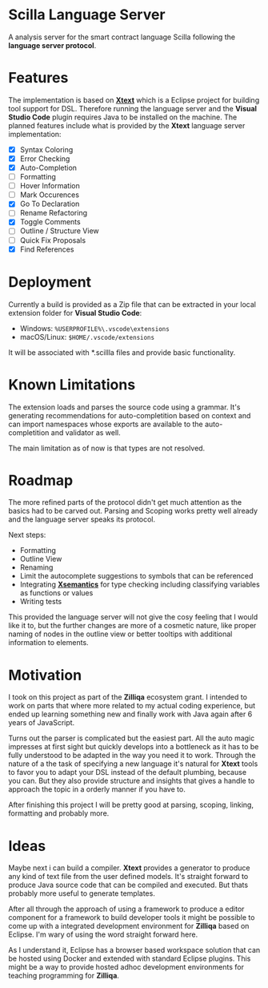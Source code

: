 # Scilla Language Server

A analysis server for the smart contract language Scilla following the **language server protocol**.

# Features

The implementation is based on [**Xtext**](https://www.eclipse.org/Xtext/) which is a Eclipse project for building tool support for DSL. Therefore running the language server and the **Visual Studio Code** plugin requires Java to be installed on the machine. The planned features include what is provided by the **Xtext** language server implementation:

 - [x] Syntax Coloring 
 - [x] Error Checking
 - [x] Auto-Completion
 - [ ] Formatting
 - [ ] Hover Information
 - [ ] Mark Occurences
 - [x] Go To Declaration
 - [ ] Rename Refactoring
 - [x] Toggle Comments
 - [ ] Outline / Structure View
 - [ ] Quick Fix Proposals
 - [x] Find References

# Deployment

Currently a build is provided as a Zip file that can be extracted in your local extension folder for **Visual Studio Code**:

 - Windows:  `%USERPROFILE%\.vscode\extensions`
 - macOS/Linux:  `$HOME/.vscode/extensions`

 It will be associated with *.scillla files and provide basic functionality.

# Known Limitations

The extension loads and parses the source code using a grammar. It's generating recommendations for auto-completition based on context and can import namespaces whose exports are available to the auto-completition and validator as well.

The main limitation as of now is that types are not resolved.

# Roadmap

The more refined parts of the protocol didn't get much attention as the basics had to be carved out. Parsing and Scoping works pretty well already and the language server speaks its protocol. 

Next steps:

 - Formatting
 - Outline View
 - Renaming
 - Limit the autocomplete suggestions to symbols that can be referenced
 - Integrating [**Xsemantics**](https://github.com/eclipse/xsemantics)
   for type checking including classifying variables as functions or values
 - Writing tests

This provided the language server will not give the cosy feeling that I would like it to, but the further changes are more of a cosmetic nature, like proper naming of nodes in the outline view or better tooltips with additional information to elements. 

# Motivation

I took on this project as part of the **Zilliqa** ecosystem grant. I intended to work on parts that where more related to my actual coding experience, but ended up learning something new and finally work with Java again after 6 years of JavaScript. 

Turns out the parser is complicated but the easiest part. All the auto magic impresses at first sight but quickly develops into a bottleneck as it has to be fully understood to be adapted in the way you need it to work. Through the nature of a the task of specifying a new language it's natural for **Xtext** tools to favor you to adapt your DSL instead of the default plumbing, because you can. But they also provide structure and insights that gives a handle to approach the topic in a orderly manner if you have to.

After finishing this project I will be pretty good at parsing, scoping, linking, formatting and probably more. 

# Ideas

Maybe next i can build a compiler. **Xtext** provides a generator to produce any kind of text file from the user defined models. It's straight forward to produce Java source code that can be compiled and executed. But thats probably more useful to generate templates. 

After all through the approach of using a framework to produce a editor component for a framework to build developer tools it might be possible to come up with a integrated development environment for **Zilliqa** based on Eclipse. I'm wary of using the word straight forward here. 

As I understand it, Eclipse has a browser based workspace solution that can be hosted using Docker and extended with standard Eclipse plugins. This might be a way to provide hosted adhoc development environments for teaching programming for **Zilliqa**.
